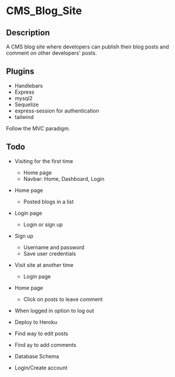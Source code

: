 # CMS_Blog_Site

## Description
A CMS blog site where developers can publish their blog posts and comment on other developers' posts.

## Plugins
- Handlebars
- Express
- mysql2
- Sequelize
- express-session for authentication
- tailwind

Follow the MVC paradigm.

## Todo
- Visiting for the first time
  - Home page
  - Navbar: Home, Dashboard, Login
- Home page
  - Posted blogs in a list
- Login page
  - Login or sign up
- Sign up
  - Username and password
  - Save user credentials
- Visit site at another time
  - Login page
- Home page
  - Click on posts to leave comment
- When logged in option to log out
- Deploy to Heroku

- Find way to edit posts
- Find ay to add comments
- Database Schema
- Login/Create account